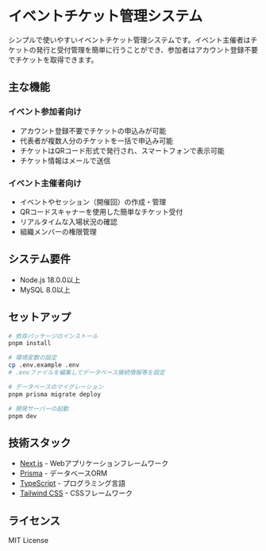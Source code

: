 # イベントチケット管理システム

シンプルで使いやすいイベントチケット管理システムです。イベント主催者はチケットの発行と受付管理を簡単に行うことができ、参加者はアカウント登録不要でチケットを取得できます。

## 主な機能

### イベント参加者向け
- アカウント登録不要でチケットの申込みが可能
- 代表者が複数人分のチケットを一括で申込み可能
- チケットはQRコード形式で発行され、スマートフォンで表示可能
- チケット情報はメールで送信

### イベント主催者向け
- イベントやセッション（開催回）の作成・管理
- QRコードスキャナーを使用した簡単なチケット受付
- リアルタイムな入場状況の確認
- 組織メンバーの権限管理

## システム要件

- Node.js 18.0.0以上
- MySQL 8.0以上

## セットアップ

```bash
# 依存パッケージのインストール
pnpm install

# 環境変数の設定
cp .env.example .env
# .envファイルを編集してデータベース接続情報等を設定

# データベースのマイグレーション
pnpm prisma migrate deploy

# 開発サーバーの起動
pnpm dev
```

## 技術スタック

- [Next.js](https://nextjs.org) - Webアプリケーションフレームワーク
- [Prisma](https://www.prisma.io) - データベースORM
- [TypeScript](https://www.typescriptlang.org) - プログラミング言語
- [Tailwind CSS](https://tailwindcss.com) - CSSフレームワーク

## ライセンス

MIT License
